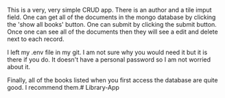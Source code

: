 This is a very, very simple CRUD app.  There is an author and a tile imput field.  One can get all of the documents in the mongo database by clicking the 'show all books' button.  One can submit by clicking the submit button.  Once one can see all of the documents then they will see a edit and delete next to each record.  

I left my .env file in my git. I am not sure why you would need it but it is there if you do.  It doesn't have a personal password so I am not worried about it.

Finally, all of the books listed when you first access the database are quite good. I recommend them.# Library-App
